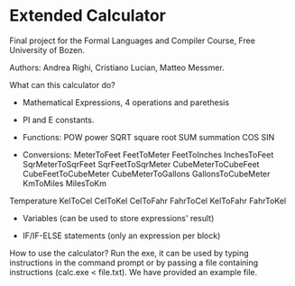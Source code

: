 # Extended Calculator
Final project for the Formal Languages and Compiler Course, Free University of Bozen.

Authors:
	Andrea Righi,
	Cristiano Lucian,
	Matteo Messmer.
 
What can this calculator do?
- Mathematical Expressions, 4 operations and parethesis

- PI and E constants.

- Functions: 
	POW power
	SQRT square root
	SUM summation
	COS 
	SIN

- Conversions:
	MeterToFeet
	FeetToMeter
	FeetToInches
	InchesToFeet
	SqrMeterToSqrFeet
	SqrFeetToSqrMeter
	CubeMeterToCubeFeet
	CubeFeetToCubeMeter
	CubeMeterToGallons
	GallonsToCubeMeter
	KmToMiles
	MilesToKm
	
Temperature
	KelToCel
	CelToKel
	CelToFahr
	FahrToCel
	KelToFahr
	FahrToKel


- Variables (can be used to store expressions' result)
 
- IF/IF-ELSE statements (only an expression per block)


How to use the calculator?
Run the exe, it can be used by typing instructions in the command prompt or by passing a file containing instructions (calc.exe < file.txt).
We have provided an example file.

